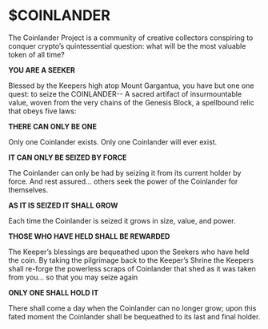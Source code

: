 # $COINLANDER 

The Coinlander Project is a community of creative collectors conspiring to conquer crypto’s quintessential question: what will be the most valuable token of all time? 

**YOU ARE A SEEKER**

Blessed by the Keepers high atop Mount Gargantua, you have but one one quest: to seize the COINLANDER-- A sacred artifact of insurmountable value, woven from the very chains of the Genesis Block, a spellbound relic that obeys five laws:

**THERE CAN ONLY BE ONE**

Only one Coinlander exists. Only one Coinlander will ever exist.

**IT CAN ONLY BE SEIZED BY FORCE**

The Coinlander can only be had by seizing it from its current holder by force. And rest assured… others seek the power of the Coinlander for themselves.

**AS IT IS SEIZED IT SHALL GROW**

Each time the Coinlander is seized it grows in size, value, and power.

**THOSE WHO HAVE HELD SHALL BE REWARDED**

The Keeper’s blessings are bequeathed upon the Seekers who have held the coin. By taking the pilgrimage back to the Keeper’s Shrine the Keepers shall re-forge the powerless scraps of Coinlander that shed as it was taken from you… so that you may seize again

**ONLY ONE SHALL HOLD IT**

There shall come a day when the Coinlander can no longer grow; upon this fated moment the Coinlander shall be bequeathed to its last and final holder.
